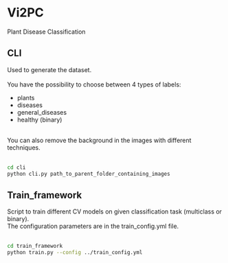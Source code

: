 # Vi2PC
Plant Disease Classification

## CLI
Used to generate the dataset.
<br>
<br>
You have the possibility to choose between 4 types of labels:<br>
- plants
- diseases
- general_diseases
- healthy (binary)
<br>
You can also remove the background in the images with different techniques.<br>
<br>

```bash
cd cli
python cli.py path_to_parent_folder_containing_images
```

## Train_framework
Script to train different CV models on given classification task (multiclass or binary).<br>
The configuration parameters are in the train_config.yml file.
<br>
<br>
```bash
cd train_framework
python train.py --config ../train_config.yml
```
